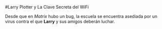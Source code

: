 #Larry Plotter y La Clave Secreta del WiFi

Desde que en *Matrix* hubo un bug, la escuela se encuentra asediada por un virus contra el que **Larry** y sus amigos deberán luchar.
